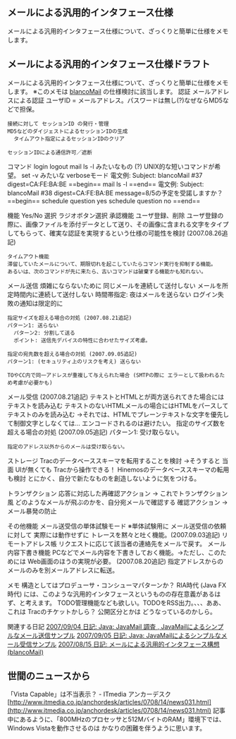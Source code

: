 ## メールによる汎用的インタフェース仕様

メールによる汎用的インタフェース仕様について、ざっくりと簡単に仕様をメモします。






## メールによる汎用的インタフェース仕様ドラフト


メールによる汎用的インタフェース仕様について、ざっくりと簡単に仕様をメモします。
※このメモは [blancoMail](http://www.igapyon.jp/blanco/blancomail.html) の仕様検討に該当します。
認証
  メールアドレスによる認証
    ユーザID = メールアドレス。パスワードは無し(?)なぜならMD5などで担保。
    
    接続に対して セッションID の発行・管理
    MD5などのダイジェストによるセッションIDの生成
      タイムアウト指定によるセッションIDのクリア
    
    セッションIDによる通信許可／遮断
  
  コマンド
  login
    logout
    mail ls -l みたいなもの (?) UNIX的な短いコマンドが希望。
    set -v みたいな verboseモード
    電文例:
    Subject: blancoMail #37
          digest=CA:FE:BA:BE
          ==begin==
          mail ls -l
          ==end==
    電文例:
    Subject: blancoMail #38
          digest=CA:FE:BA:BE
          message=8/5の予定を受諾しますか？
          ==begin==
          schedule question yes
          schedule question no
          ==end==
  
  機能
  Yes/No 選択
    ラジオボタン選択
    承認機能
    ユーザ登録、削除
    ユーザ登録の際に、画像ファイルを添付データとして送り、その画像に含まれる文字をタイプしてもらって、確実な認証を実現するという仕様の可能性を検討
      (2007.08.26追記)
    
    タイムアウト機能
    滞留していたメールについて、期限切れを起こしていたらコマンド実行を抑制する機能。
    あるいは、次のコマンドが先に来たら、古いコマンドは破棄する機能かも知れない。
  
  メール送信
  煩雑にならないために
    同じメールを連続して送付しない
      メールを所定時間内に連続して送付しない
      時間帯指定: 夜はメールを送らない
      ログイン失敗の通知は限定的に
    
    指定サイズを超える場合の対処 (2007.08.21追記)
    パターン1: 送らない
      パターン2: 分割して送る
      ポイント: 送信先デバイスの特性に合わせたサイズ考慮。
    
    指定の宛先数を超える場合の対処 (2007.09.05追記)
    パターン1: (セキュリティ上のリスクを考え) 送らない
    
    TOやCC内で同一アドレスが重複して与えられた場合 (SMTPの際に エラーとして扱われるため考慮が必要かも)
  
  メール受信 (2007.08.21追記)
  テキストとHTMLとが両方送られてきた場合にはテキストを読み込む
    テキストのないHTMLメールの場合にはHTMLをパースしてテキストのみを読み込む
    →それでは、HTMLでプレーンテキストな文字を優先して制御文字としなくては… エンコードされるのは避けたい。
    指定のサイズ数を超える場合の対処 (2007.09.05追記)
    パターン1: 受け取らない。
    
    指定のアドレス以外からのメールは受け取らない。
  
  ストレージ
  Tracのデータベーススキーマを転用することを検討
    →そうすると 当面 UIが無くても Tracから操作できる！
    Hinemosのデータベーススキーマの転用も検討
    とにかく、自分で新たなものを創造しないように気をつける。
  
  トランザクション
  応答に対応した再確認アクション → これでトランザクション風
    どのようなメールが飛ぶのかを、自分宛メールで確認する 確認アクション → メール暴発の防止
  


その他機能
メール送受信の単体試験モード
  ※単体試験用に メール送受信の依頼に対して 実際には動作せずに トレースを黙々と吐く機能。(2007.09.03追記)
  リモートアドレス帳
  リクエストに応じて該当者の連絡先をメールで戻す。
  メール内容下書き機能
  PCなどでメール内容を下書きしておく機能。→ただし、このためには Web画面のほうの実現が必要。
  (2007.08.20追記) 指定アドレスからのメールのみを別メールアドレスに転送。


メモ
構造としてはプロデューサ・コンシューマパターンか？
  RIA時代 (Java FX時代) には、このような汎用的インタフェースというものの存在意義があるはず、と考えます。
  TODO管理機能なども欲しい。TODOをRSS出力。、、、ああ、これは Tracのチケットかしら？ 公開区分とかは どうなっているのかしら。


関連する日記
[2007/09/04 日記: Java: JavaMail 調査 , JavaMailによるシンプルなメール送信サンプル](ig070904.html)
  [2007/09/05 日記: Java: JavaMailによるシンプルなメール受信サンプル](ig070905.html)
  [2007/08/15 日記: メールによる汎用的インタフェース構想 (blancoMail)](ig070815.html)


## 世間のニュースから

「Vista Capable」は不当表示？ - ITmedia アンカーデスク
  [http://www.itmedia.co.jp/anchordesk/articles/0708/14/news031.html](http://www.itmedia.co.jp/anchordesk/articles/0708/14/news031.html)
  記事中にあるように、「800MHzのプロセッサと512MバイトのRAM」環境下では、Windows Vistaを動作させるのは かなりの困難を伴うように思います。